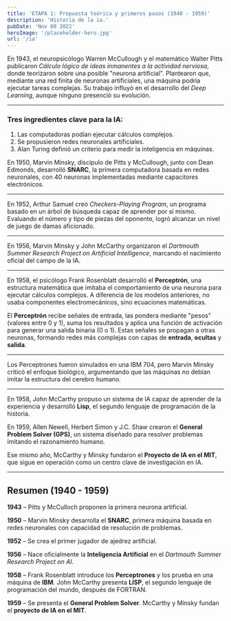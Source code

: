 ```yaml
---
title: 'ETAPA 1: Propuesta teórica y primeros pasos (1940 - 1959)'
description: 'Historia de la ia.'
pubDate: 'Nov 08 2022'
heroImage: '/placeholder-hero.jpg'
url: '/ia'
---
```


En 1943, el neuropsicólogo Warren McCullough y el matemático Walter Pitts publicaron _Cálculo lógico de ideas inmanentes a la actividad nerviosa_, donde teorizaron sobre una posible "neurona artificial". Plantearon que, mediante una red finita de neuronas artificiales, una máquina podría ejecutar tareas complejas. Su trabajo influyó en el desarrollo del _Deep Learning_, aunque ninguno presenció su evolución.

---

### **Tres ingredientes clave para la IA:**

1. Las computadoras podían ejecutar cálculos complejos.
2. Se propusieron redes neuronales artificiales.
3. Alan Turing definió un criterio para medir la inteligencia en máquinas.

En 1950, Marvin Minsky, discípulo de Pitts y McCullough, junto con Dean Edmonds, desarrolló **SNARC**, la primera computadora basada en redes neuronales, con 40 neuronas implementadas mediante capacitores electrónicos.

---

En 1952, Arthur Samuel creó _Checkers-Playing Program_, un programa basado en un árbol de búsqueda capaz de aprender por sí mismo. Evaluando el número y tipo de piezas del oponente, logró alcanzar un nivel de juego de damas aficionado.

---

En 1956, Marvin Minsky y John McCarthy organizaron el _Dartmouth Summer Research Project on Artificial Intelligence_, marcando el nacimiento oficial del campo de la IA.

---

En 1958, el psicólogo Frank Rosenblatt desarrolló el **Perceptrón**, una estructura matemática que imitaba el comportamiento de una neurona para ejecutar cálculos complejos. A diferencia de los modelos anteriores, no usaba componentes electromecánicos, sino ecuaciones matemáticas.

El **Perceptrón** recibe señales de entrada, las pondera mediante "pesos" (valores entre 0 y 1), suma los resultados y aplica una función de activación para generar una salida binaria (0 o 1). Estas señales se propagan a otras neuronas, formando redes más complejas con capas de **entrada**, **ocultas** y **salida**.

---

Los Perceptrones fueron simulados en una IBM 704, pero Marvin Minsky criticó el enfoque biológico, argumentando que las máquinas no debían imitar la estructura del cerebro humano.

---

En 1958, John McCarthy propuso un sistema de IA capaz de aprender de la experiencia y desarrolló **Lisp**, el segundo lenguaje de programación de la historia.

En 1959, Allen Newell, Herbert Simon y J.C. Shaw crearon el **General Problem Solver (GPS)**, un sistema diseñado para resolver problemas imitando el razonamiento humano.

Ese mismo año, McCarthy y Minsky fundaron el **Proyecto de IA en el MIT**, que sigue en operación como un centro clave de investigación en IA.

---

## **Resumen (1940 - 1959)**

**1943** – Pitts y McCulloch proponen la primera neurona artificial.

**1950** – Marvin Minsky desarrolla el **SNARC**, primera máquina basada en redes neuronales con capacidad de resolución de problemas.

**1952** – Se crea el primer jugador de ajedrez artificial.

**1956** – Nace oficialmente la **Inteligencia Artificial** en el _Dartmouth Summer Research Project on AI_.

**1958** – Frank Rosenblatt introduce los **Perceptrones** y los prueba en una máquina de **IBM**. John McCarthy presenta **LISP**, el segundo lenguaje de programación del mundo, después de FORTRAN.

**1959** – Se presenta el **General Problem Solver**. McCarthy y Minsky fundan el **proyecto de IA en el MIT**.
